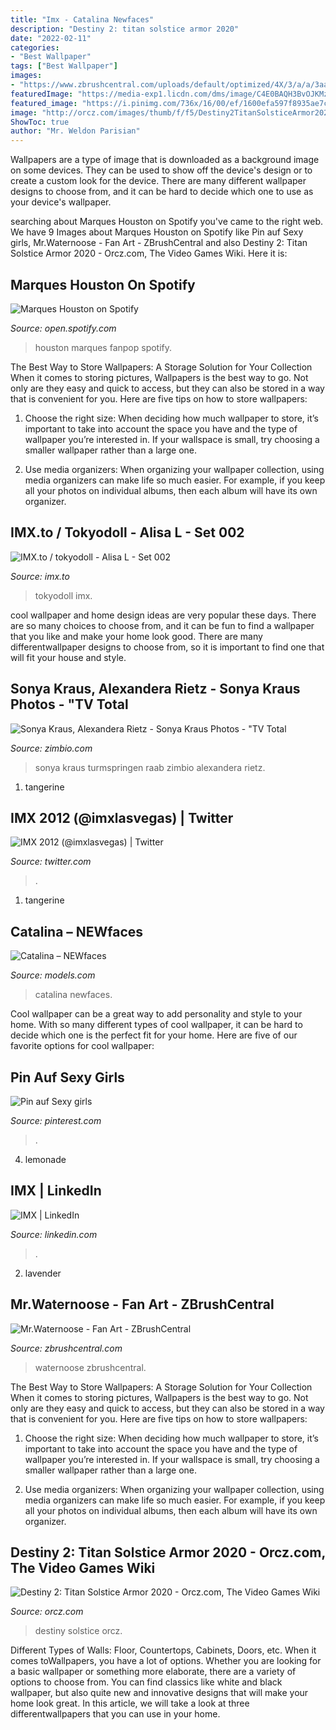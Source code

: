 ```yaml
---
title: "Imx - Catalina Newfaces"
description: "Destiny 2: titan solstice armor 2020"
date: "2022-02-11"
categories:
- "Best Wallpaper"
tags: ["Best Wallpaper"]
images:
- "https://www.zbrushcentral.com/uploads/default/optimized/4X/3/a/a/3aac33d24a62b65cf5da5992a9bed34bde00e6b9_2_1200x705.png"
featuredImage: "https://media-exp1.licdn.com/dms/image/C4E0BAQH3BvOJKMzexQ/company-logo_200_200/0/1619310932940?e=2159024400&amp;v=beta&amp;t=r-Rhd_MK9A0u0OFALnNhjmuslaqqHTnRQ0j9c4pY3Zw"
featured_image: "https://i.pinimg.com/736x/16/00/ef/1600efa597f8935ae7cd27e1ec9cf14a.jpg"
image: "http://orcz.com/images/thumb/f/f5/Destiny2TitanSolsticeArmor2020.jpg/400px-Destiny2TitanSolsticeArmor2020.jpg"
ShowToc: true
author: "Mr. Weldon Parisian"
---
```



Wallpapers are a type of image that is downloaded as a background image on some devices. They can be used to show off the device's design or to create a custom look for the device. There are many different wallpaper designs to choose from, and it can be hard to decide which one to use as your device's wallpaper.

	

		
searching about Marques Houston on Spotify you've came to the right web. We have 9 Images about Marques Houston on Spotify like Pin auf Sexy girls, Mr.Waternoose - Fan Art - ZBrushCentral and also Destiny 2: Titan Solstice Armor 2020 - Orcz.com, The Video Games Wiki. Here it is:
		
    
## Marques Houston On Spotify

<img loading=lazy src="https://i.scdn.co/image/3f04f3bcfea5d40eb0f7ab4557efef8453e28486" onerror="this.onerror=null;this.src='https://tse3.mm.bing.net/th?id=OIP.G3HVSDaKTY-LZQtjaTOy3AHaKH&amp;pid=15.1';" alt="Marques Houston on Spotify">

_Source: open.spotify.com_

>houston marques fanpop spotify. 

	

The Best Way to Store Wallpapers: A Storage Solution for Your Collection
When it comes to storing pictures, Wallpapers is the best way to go. Not only are they easy and quick to access, but they can also be stored in a way that is convenient for you. Here are five tips on how to store wallpapers:
1) Choose the right size: When deciding how much wallpaper to store, it’s important to take into account the space you have and the type of wallpaper you’re interested in. If your wallspace is small, try choosing a smaller wallpaper rather than a large one.

2) Use media organizers: When organizing your wallpaper collection, using media organizers can make life so much easier. For example, if you keep all your photos on individual albums, then each album will have its own organizer.

    
## IMX.to / Tokyodoll - Alisa L - Set 002

<img loading=lazy src="https://imx.to/u/t/2019/06/13/22e530.jpg" onerror="this.onerror=null;this.src='https://tse4.mm.bing.net/th?id=OIP.YlGWRY9hTTsytDr92onD2QAAAA&amp;pid=15.1';" alt="IMX.to / tokyodoll - Alisa L - Set 002">

_Source: imx.to_

>tokyodoll imx. 

	

cool wallpaper and home design ideas are very popular these days. There are so many choices to choose from, and it can be fun to find a wallpaper that you like and make your home look good. There are many differentwallpaper designs to choose from, so it is important to find one that will fit your house and style.

    
## Sonya Kraus, Alexandera Rietz - Sonya Kraus Photos - &quot;TV Total

<img loading=lazy src="https://www3.pictures.zimbio.com/gi/TV+Total+Turmspringen+Stefan+Raab+-bktTsIyH7gx.jpg" onerror="this.onerror=null;this.src='https://tse1.mm.bing.net/th?id=OIP.n1bRbSbGTwF5i8Gg9HupeQHaLe&amp;pid=15.1';" alt="Sonya Kraus, Alexandera Rietz - Sonya Kraus Photos - &quot;TV Total">

_Source: zimbio.com_

>sonya kraus turmspringen raab zimbio alexandera rietz. 

	

1. tangerine 

    
## IMX 2012 (@imxlasvegas) | Twitter

<img loading=lazy src="https://pbs.twimg.com/profile_images/973698112/IMX_logo_R_blk_hr.jpg" onerror="this.onerror=null;this.src='https://tse3.mm.bing.net/th?id=OIP.sydh_hxnC1JcC79_KcQL7AHaEQ&amp;pid=15.1';" alt="IMX 2012 (@imxlasvegas) | Twitter">

_Source: twitter.com_

>. 

	

1. tangerine 

    
## Catalina – NEWfaces

<img loading=lazy src="https://i.mdel.net/newfaces/i/2012/04/Catalina015-767x1024.jpg" onerror="this.onerror=null;this.src='https://tse4.mm.bing.net/th?id=OIP.fyrkHbN1b4RugsPWsKx0IQHaJ4&amp;pid=15.1';" alt="Catalina – NEWfaces">

_Source: models.com_

>catalina newfaces. 

	

Cool wallpaper can be a great way to add personality and style to your home. With so many different types of cool wallpaper, it can be hard to decide which one is the perfect fit for your home. Here are five of our favorite options for cool wallpaper: 

    
## Pin Auf Sexy Girls

<img loading=lazy src="https://i.pinimg.com/736x/16/00/ef/1600efa597f8935ae7cd27e1ec9cf14a.jpg" onerror="this.onerror=null;this.src='https://tse2.mm.bing.net/th?id=OIP.8W13hs7zrtLnZA6Wa4s6JQHaLG&amp;pid=15.1';" alt="Pin auf Sexy girls">

_Source: pinterest.com_

>. 

	

4. lemonade 

    
## IMX | LinkedIn

<img loading=lazy src="https://media-exp1.licdn.com/dms/image/C4E0BAQH3BvOJKMzexQ/company-logo_200_200/0/1619310932940?e=2159024400&amp;v=beta&amp;t=r-Rhd_MK9A0u0OFALnNhjmuslaqqHTnRQ0j9c4pY3Zw" onerror="this.onerror=null;this.src='https://tse1.mm.bing.net/th?id=OIP.QkPDEKZysjFsauWp9QzliwAAAA&amp;pid=15.1';" alt="IMX | LinkedIn">

_Source: linkedin.com_

>. 

	

2. lavender 

    
## Mr.Waternoose - Fan Art - ZBrushCentral

<img loading=lazy src="https://www.zbrushcentral.com/uploads/default/optimized/4X/3/a/a/3aac33d24a62b65cf5da5992a9bed34bde00e6b9_2_1200x705.png" onerror="this.onerror=null;this.src='https://tse1.mm.bing.net/th?id=OIP.909-Jsii_flThkhXz-iQFQHaEW&amp;pid=15.1';" alt="Mr.Waternoose - Fan Art - ZBrushCentral">

_Source: zbrushcentral.com_

>waternoose zbrushcentral. 

	

The Best Way to Store Wallpapers: A Storage Solution for Your Collection
When it comes to storing pictures, Wallpapers is the best way to go. Not only are they easy and quick to access, but they can also be stored in a way that is convenient for you. Here are five tips on how to store wallpapers:
1) Choose the right size: When deciding how much wallpaper to store, it’s important to take into account the space you have and the type of wallpaper you’re interested in. If your wallspace is small, try choosing a smaller wallpaper rather than a large one.

2) Use media organizers: When organizing your wallpaper collection, using media organizers can make life so much easier. For example, if you keep all your photos on individual albums, then each album will have its own organizer.

    
## Destiny 2: Titan Solstice Armor 2020 - Orcz.com, The Video Games Wiki

<img loading=lazy src="http://orcz.com/images/thumb/f/f5/Destiny2TitanSolsticeArmor2020.jpg/400px-Destiny2TitanSolsticeArmor2020.jpg" onerror="this.onerror=null;this.src='https://tse4.mm.bing.net/th?id=OIP.M3xcgwRHpgGI-nmW5aO3uwAAAA&amp;pid=15.1';" alt="Destiny 2: Titan Solstice Armor 2020 - Orcz.com, The Video Games Wiki">

_Source: orcz.com_

>destiny solstice orcz. 

	

Different Types of Walls: Floor, Countertops, Cabinets, Doors, etc.
When it comes toWallpapers, you have a lot of options. Whether you are looking for a basic wallpaper or something more elaborate, there are a variety of options to choose from. You can find classics like white and black wallpaper, but also quite new and innovative designs that will make your home look great. In this article, we will take a look at three differentwallpapers that you can use in your home.


